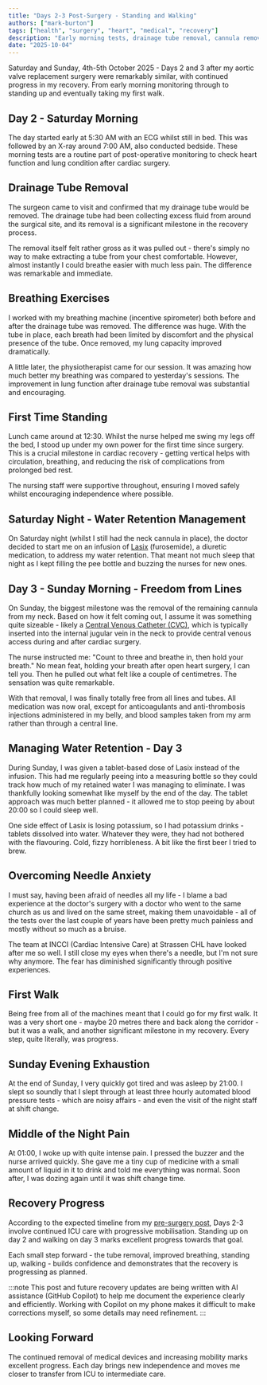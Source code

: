 ```yaml
---
title: "Days 2-3 Post-Surgery - Standing and Walking"
authors: ["mark-burton"]
tags: ["health", "surgery", "heart", "medical", "recovery"]
description: "Early morning tests, drainage tube removal, cannula removal, and my first walk."
date: "2025-10-04"
---
```


Saturday and Sunday, 4th-5th October 2025 - Days 2 and 3 after my aortic valve replacement surgery were remarkably similar, with continued progress in my recovery. From early morning monitoring through to standing up and eventually taking my first walk.

<!--truncate-->

## Day 2 - Saturday Morning

The day started early at 5:30 AM with an ECG whilst still in bed. This was followed by an X-ray around 7:00 AM, also conducted bedside. These morning tests are a routine part of post-operative monitoring to check heart function and lung condition after cardiac surgery.

## Drainage Tube Removal

The surgeon came to visit and confirmed that my drainage tube would be removed. The drainage tube had been collecting excess fluid from around the surgical site, and its removal is a significant milestone in the recovery process.

The removal itself felt rather gross as it was pulled out - there's simply no way to make extracting a tube from your chest comfortable. However, almost instantly I could breathe easier with much less pain. The difference was remarkable and immediate.

## Breathing Exercises

I worked with my breathing machine (incentive spirometer) both before and after the drainage tube was removed. The difference was huge. With the tube in place, each breath had been limited by discomfort and the physical presence of the tube. Once removed, my lung capacity improved dramatically.

A little later, the physiotherapist came for our session. It was amazing how much better my breathing was compared to yesterday's sessions. The improvement in lung function after drainage tube removal was substantial and encouraging.

## First Time Standing

Lunch came around at 12:30. Whilst the nurse helped me swing my legs off the bed, I stood up under my own power for the first time since surgery. This is a crucial milestone in cardiac recovery - getting vertical helps with circulation, breathing, and reducing the risk of complications from prolonged bed rest.

The nursing staff were supportive throughout, ensuring I moved safely whilst encouraging independence where possible.

## Saturday Night - Water Retention Management

On Saturday night (whilst I still had the neck cannula in place), the doctor decided to start me on an infusion of [Lasix](https://en.wikipedia.org/wiki/Furosemide) (furosemide), a diuretic medication, to address my water retention. That meant not much sleep that night as I kept filling the pee bottle and buzzing the nurses for new ones.

## Day 3 - Sunday Morning - Freedom from Lines

On Sunday, the biggest milestone was the removal of the remaining cannula from my neck. Based on how it felt coming out, I assume it was something quite sizeable - likely a [Central Venous Catheter (CVC)](https://en.wikipedia.org/wiki/Central_venous_catheter), which is typically inserted into the internal jugular vein in the neck to provide central venous access during and after cardiac surgery.

The nurse instructed me: "Count to three and breathe in, then hold your breath." No mean feat, holding your breath after open heart surgery, I can tell you. Then he pulled out what felt like a couple of centimetres. The sensation was quite remarkable.

With that removal, I was finally totally free from all lines and tubes. All medication was now oral, except for anticoagulants and anti-thrombosis injections administered in my belly, and blood samples taken from my arm rather than through a central line.

## Managing Water Retention - Day 3

During Sunday, I was given a tablet-based dose of Lasix instead of the infusion. This had me regularly peeing into a measuring bottle so they could track how much of my retained water I was managing to eliminate. I was thankfully looking somewhat like myself by the end of the day. The tablet approach was much better planned - it allowed me to stop peeing by about 20:00 so I could sleep well.

One side effect of Lasix is losing potassium, so I had potassium drinks - tablets dissolved into water. Whatever they were, they had not bothered with the flavouring. Cold, fizzy horribleness. A bit like the first beer I tried to brew.

## Overcoming Needle Anxiety

I must say, having been afraid of needles all my life - I blame a bad experience at the doctor's surgery with a doctor who went to the same church as us and lived on the same street, making them unavoidable - all of the tests over the last couple of years have been pretty much painless and mostly without so much as a bruise.

The team at INCCI (Cardiac Intensive Care) at Strassen CHL have looked after me so well. I still close my eyes when there's a needle, but I'm not sure why anymore. The fear has diminished significantly through positive experiences.

## First Walk

Being free from all of the machines meant that I could go for my first walk. It was a very short one - maybe 20 metres there and back along the corridor - but it was a walk, and another significant milestone in my recovery. Every step, quite literally, was progress.

## Sunday Evening Exhaustion

At the end of Sunday, I very quickly got tired and was asleep by 21:00. I slept so soundly that I slept through at least three hourly automated blood pressure tests - which are noisy affairs - and even the visit of the night staff at shift change.

## Middle of the Night Pain

At 01:00, I woke up with quite intense pain. I pressed the buzzer and the nurse arrived quickly. She gave me a tiny cup of medicine with a small amount of liquid in it to drink and told me everything was normal. Soon after, I was dozing again until it was shift change time.

## Recovery Progress

According to the expected timeline from my [pre-surgery post](/blog/2025-09-30-preparation-and-hospital-admission-day), Days 2-3 involve continued ICU care with progressive mobilisation. Standing up on day 2 and walking on day 3 marks excellent progress towards that goal.

Each small step forward - the tube removal, improved breathing, standing up, walking - builds confidence and demonstrates that the recovery is progressing as planned.

:::note
This post and future recovery updates are being written with AI assistance (GitHub Copilot) to help me document the experience clearly and efficiently. Working with Copilot on my phone makes it difficult to make corrections myself, so some details may need refinement.
:::

## Looking Forward

The continued removal of medical devices and increasing mobility marks excellent progress. Each day brings new independence and moves me closer to transfer from ICU to intermediate care.
